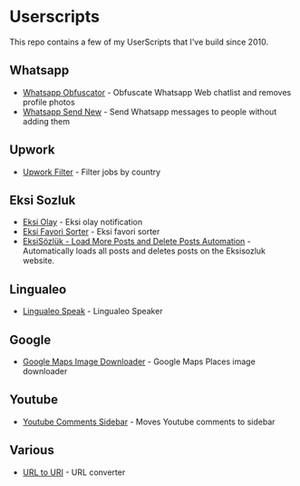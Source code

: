 # Userscripts

This repo contains a few of my UserScripts that I've build since 2010.

## Whatsapp
-   [Whatsapp Obfuscator](https://github.com/baturkacamak/UserScripts/tree/master/whatsapp-obfuscator#readme) - Obfuscate Whatsapp Web chatlist and removes profile photos
-   [Whatsapp Send New](https://github.com/baturkacamak/UserScripts/tree/master/whatsapp-send-new#readme) - Send Whatsapp messages to people without adding them

## Upwork
-   [Upwork Filter](https://github.com/baturkacamak/UserScripts/tree/master/upwork-filter#readme) - Filter jobs by country

## Eksi Sozluk
-   [Eksi Olay](https://github.com/baturkacamak/UserScripts/tree/master/eksi-olay#readme) - Eksi olay notification
-   [Eksi Favori Sorter](https://github.com/baturkacamak/UserScripts/tree/master/eksi-favori#readme) - Eksi favori sorter
-   [EksiSözlük - Load More Posts and Delete Posts Automation](https://github.com/baturkacamak/UserScripts/tree/master/eksi-post-automation#readme) - Automatically loads all posts and deletes posts on the Eksisozluk website.

## Lingualeo
-   [Lingualeo Speak](https://github.com/baturkacamak/UserScripts/tree/master/lingualeo-speak#readme) - Lingualeo Speaker

## Google
-   [Google Maps Image Downloader](https://github.com/baturkacamak/UserScripts/tree/master/googlemaps-image-downlaoder#readme) - Google Maps Places image downloader

## Youtube
-   [Youtube Comments Sidebar](https://github.com/baturkacamak/UserScripts/tree/master/youtube-comments-sidebar#readme
) - Moves Youtube comments to sidebar

## Various
-   [URL to URI](https://github.com/baturkacamak/UserScripts/tree/master/url-to-url#readme) - URL converter

